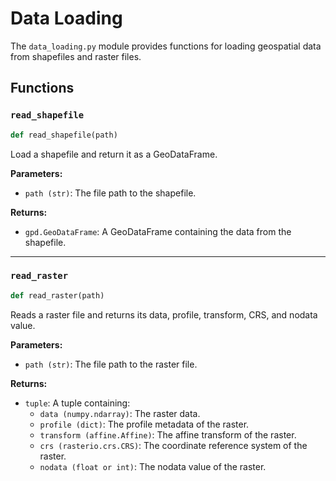 # Data Loading

The `data_loading.py` module provides functions for loading geospatial data from shapefiles and raster files.

## Functions

### `read_shapefile`

```python
def read_shapefile(path)
```

Load a shapefile and return it as a GeoDataFrame.

**Parameters:**

- `path (str)`: The file path to the shapefile.

**Returns:**

- `gpd.GeoDataFrame`: A GeoDataFrame containing the data from the shapefile.

---

### `read_raster`

```python
def read_raster(path)
```

Reads a raster file and returns its data, profile, transform, CRS, and nodata value.

**Parameters:**

- `path (str)`: The file path to the raster file.

**Returns:**

- `tuple`: A tuple containing:
  - `data (numpy.ndarray)`: The raster data.
  - `profile (dict)`: The profile metadata of the raster.
  - `transform (affine.Affine)`: The affine transform of the raster.
  - `crs (rasterio.crs.CRS)`: The coordinate reference system of the raster.
  - `nodata (float or int)`: The nodata value of the raster.
